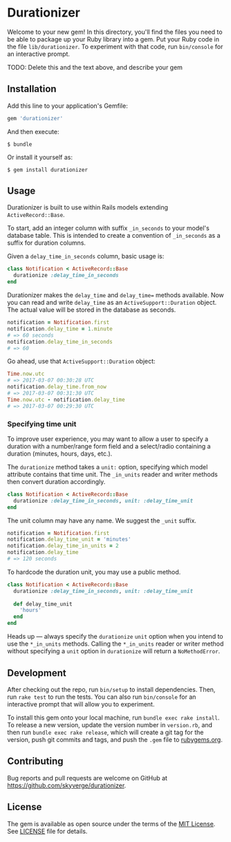 # Durationizer

Welcome to your new gem! In this directory, you'll find the files you need to be able to package up your Ruby library into a gem. Put your Ruby code in the file `lib/durationizer`. To experiment with that code, run `bin/console` for an interactive prompt.

TODO: Delete this and the text above, and describe your gem

## Installation

Add this line to your application's Gemfile:

```ruby
gem 'durationizer'
```

And then execute:

    $ bundle

Or install it yourself as:

    $ gem install durationizer

## Usage

Durationizer is built to use within Rails models extending `ActiveRecord::Base`.

To start, add an integer column with suffix `_in_seconds` to your model's database table. This is intended to create a convention of `_in_seconds` as a suffix for duration columns.

Given a `delay_time_in_seconds` column, basic usage is:

```rb
class Notification < ActiveRecord::Base
  durationize :delay_time_in_seconds
end
```

Durationizer makes the `delay_time` and `delay_time=` methods available. Now you can read and write `delay_time` as an `ActiveSupport::Duration` object. The actual value will be stored in the database as seconds.

```rb
notification = Notification.first
notification.delay_time = 1.minute
# => 60 seconds
notification.delay_time_in_seconds
# => 60
```

Go ahead, use that `ActiveSupport::Duration` object:

```rb
Time.now.utc
# => 2017-03-07 00:30:28 UTC
notification.delay_time.from_now
# => 2017-03-07 00:31:30 UTC
Time.now.utc - notification.delay_time
# => 2017-03-07 00:29:30 UTC
```

### Specifying time unit

To improve user experience, you may want to allow a user to specify a duration with a number/range form field and a select/radio containing a duration (minutes, hours, days, etc.).

The `durationize` method takes a `unit:` option, specifying which model attribute contains that time unit. The `_in_units` reader and writer methods then convert duration accordingly.

```rb
class Notification < ActiveRecord::Base
  durationize :delay_time_in_seconds, unit: :delay_time_unit
end
```

The unit column may have any name. We suggest the `_unit` suffix.

```rb
notification = Notification.first
notification.delay_time_unit = 'minutes'
notification.delay_time_in_units = 2
notification.delay_time
# => 120 seconds
```

To hardcode the duration unit, you may use a public method.

```rb
class Notification < ActiveRecord::Base
  durationize :delay_time_in_seconds, unit: :delay_time_unit
 
  def delay_time_unit
    'hours'
  end
end
```

Heads up — always specify the `durationize` `unit` option when you intend to use the `*_in_units` methods. Calling the `*_in_units` reader or writer method without specifying a `unit` option in `durationize` will return a `NoMethodError`.

## Development

After checking out the repo, run `bin/setup` to install dependencies. Then, run `rake test` to run the tests. You can also run `bin/console` for an interactive prompt that will allow you to experiment.

To install this gem onto your local machine, run `bundle exec rake install`. To release a new version, update the version number in `version.rb`, and then run `bundle exec rake release`, which will create a git tag for the version, push git commits and tags, and push the `.gem` file to [rubygems.org](https://rubygems.org).

## Contributing

Bug reports and pull requests are welcome on GitHub at https://github.com/skyverge/durationizer.


## License

The gem is available as open source under the terms of the [MIT License](http://opensource.org/licenses/MIT). See [LICENSE](https://github.com/skyverge/durationizer/blob/master/LICENSE) file for details.
